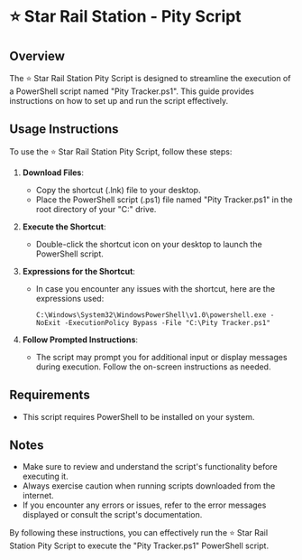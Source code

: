 # ⭐ Star Rail Station - Pity Script

## Overview
The ⭐ Star Rail Station Pity Script is designed to streamline the execution of a PowerShell script named "Pity Tracker.ps1". This guide provides instructions on how to set up and run the script effectively.

## Usage Instructions
To use the ⭐ Star Rail Station Pity Script, follow these steps:

1. **Download Files**:
   - Copy the shortcut (.lnk) file to your desktop.
   - Place the PowerShell script (.ps1) file named "Pity Tracker.ps1" in the root directory of your "C:\" drive.

2. **Execute the Shortcut**:
   - Double-click the shortcut icon on your desktop to launch the PowerShell script.

3. **Expressions for the Shortcut**:
   - In case you encounter any issues with the shortcut, here are the expressions used:
     ```
     C:\Windows\System32\WindowsPowerShell\v1.0\powershell.exe -NoExit -ExecutionPolicy Bypass -File "C:\Pity Tracker.ps1"
     ```

4. **Follow Prompted Instructions**:
   - The script may prompt you for additional input or display messages during execution. Follow the on-screen instructions as needed.

## Requirements
- This script requires PowerShell to be installed on your system.

## Notes
- Make sure to review and understand the script's functionality before executing it.
- Always exercise caution when running scripts downloaded from the internet.
- If you encounter any errors or issues, refer to the error messages displayed or consult the script's documentation.

By following these instructions, you can effectively run the ⭐ Star Rail Station Pity Script to execute the "Pity Tracker.ps1" PowerShell script.
